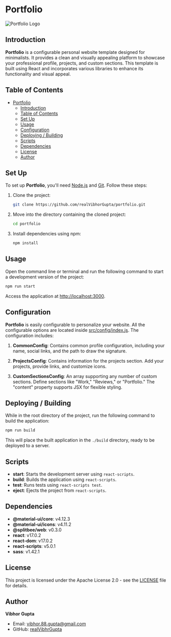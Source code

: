# Portfolio

![Portfolio Logo](<add logo URL here if applicable>)

## Introduction

**Portfolio** is a configurable personal website template designed for minimalists. It provides a clean and visually appealing platform to showcase your professional profile, projects, and custom sections. This template is built using React and incorporates various libraries to enhance its functionality and visual appeal.

## Table of Contents

- [Portfolio](#portfolio)
  - [Introduction](#introduction)
  - [Table of Contents](#table-of-contents)
  - [Set Up](#set-up)
  - [Usage](#usage)
  - [Configuration](#configuration)
  - [Deploying / Building](#deploying--building)
  - [Scripts](#scripts)
  - [Dependencies](#dependencies)
  - [License](#license)
  - [Author](#author)

## Set Up

To set up **Portfolio**, you'll need [Node.js](https://nodejs.org/en/download/) and [Git](https://git-scm.com/downloads). Follow these steps:

1. Clone the project:

   ```sh
   git clone https://github.com/realVibhorGupta/portfolio.git
   ```

2. Move into the directory containing the cloned project:

   ```sh
   cd portfolio
   ```

3. Install dependencies using npm:

   ```sh
   npm install
   ```

## Usage

Open the command line or terminal and run the following command to start a development version of the project:

```sh
npm run start
```

Access the application at [http://localhost:3000](http://localhost:3000).

## Configuration

**Portfolio** is easily configurable to personalize your website. All the configurable options are located inside [src/config/index.js](src/config/index.js). The configuration includes:

1. **CommonConfig**: Contains common profile configuration, including your name, social links, and the path to draw the signature.

2. **ProjectsConfig**: Contains information for the projects section. Add your projects, provide links, and customize icons.

3. **CustomSectionsConfig**: An array supporting any number of custom sections. Define sections like "Work," "Reviews," or "Portfolio." The "content" property supports JSX for flexible styling.

## Deploying / Building

While in the root directory of the project, run the following command to build the application:

```sh
npm run build
```

This will place the built application in the `./build` directory, ready to be deployed to a server.

## Scripts

- **start**: Starts the development server using `react-scripts`.
- **build**: Builds the application using `react-scripts`.
- **test**: Runs tests using `react-scripts test`.
- **eject**: Ejects the project from `react-scripts`.

## Dependencies

- **@material-ui/core**: v4.12.3
- **@material-ui/icons**: v4.11.2
- **@splitbee/web**: v0.3.0
- **react**: v17.0.2
- **react-dom**: v17.0.2
- **react-scripts**: v5.0.1
- **sass**: v1.42.1

## License

This project is licensed under the Apache License 2.0 - see the [LICENSE](LICENSE) file for details.

## Author

**Vibhor Gupta**
- Email: [vibhor.88.gupta@gmail.com](mailto:vibhor.88.gupta@gmail.com)
- GitHub: [realVibhrGupta](https://github.com/realVibhrGupta)
